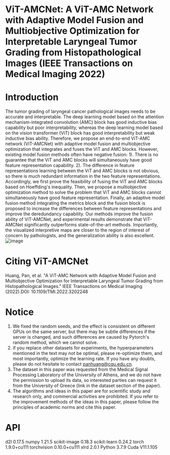 # ViT-AMCNet: A ViT-AMC Network with Adaptive Model Fusion and Multiobjective Optimization for Interpretable Laryngeal Tumor Grading from Histopathological Images (IEEE Transactions on Medical Imaging 2022)

# Introduction
The tumor grading of laryngeal cancer pathological images needs to be accurate and interpretable. The deep learning model based on the attention mechanism-integrated convolution (AMC) block has good inductive bias capability but poor interpretability, whereas the deep learning model based on the vision transformer (ViT) block has good interpretability but weak inductive bias ability. Therefore, we propose an end-to-end ViT-AMC network (ViT-AMCNet) with adaptive model fusion and multiobjective optimization that integrates and fuses the ViT and AMC blocks. However, existing model fusion methods often have negative fusion: 1). There is no guarantee that the ViT and AMC blocks will simultaneously have good feature representation capability. 2). The difference in feature representations learning between the ViT and AMC blocks is not obvious, so there is much redundant information in the two feature representations. Accordingly, we first prove the feasibility of fusing the ViT and AMC blocks based on Hoeffding's inequality. Then, we propose a multiobjective optimization method to solve the problem that ViT and AMC blocks cannot simultaneously have good feature representation. Finally, an adaptive model fusion method integrating the metrics block and the fusion block is proposed to increase the differences between feature representations and improve the deredundancy capability. Our methods improve the fusion ability of ViT-AMCNet, and experimental results demonstrate that ViT-AMCNet significantly outperforms state-of-the-art methods. Importantly, the visualized interpretive maps are closer to the region of interest of concern by pathologists, and the generalization ability is also excellent. 
![image](https://raw.githubusercontent.com/Baron-Huang/ViT-AMCNet/main/Img/fig.jpg)

# Citing ViT-AMCNet
Huang, Pan, et al. "A ViT-AMC Network with Adaptive Model Fusion and Multiobjective Optimization for Interpretable Laryngeal Tumor Grading from Histopathological Images." IEEE Transactions on Medical Imaging (2022).DOI: 10.1109/TMI.2022.3202248

# Notice
1. We fixed the random seeds, and the effect is consistent on different GPUs on the same server, but there may be subtle differences if the server is changed, and such differences are caused by Pytorch's random method, which we cannot solve. 
2. if you replace other datasets for experiments, the hyperparameters mentioned in the text may not be optimal, please re-optimize them, and most importantly, optimize the learning rate. If you have any doubts, please do not hesitate to contact panhuang@cqu.edu.cn.
3. The dataset in this paper was requested from the Medical Signal Processing Laboratory of the University of Athens, and we do not have the permission to upload its data, so interested parties can request it from the University of Greece (link in the dataset section of the paper).
4. The algorithms and ideas in this paper are for scientific study and research only, and commercial activities are prohibited. If you refer to the improvement methods of the ideas in this paper, please follow the principles of academic norms and cite this paper.

# API
d2l 0.17.5 numpy 1.21.5 
scikit-image 0.18.3 scikit-learn 0.24.2 
torch 1.9.0+cu111 torchvision 0.10.0+cu111 
xlrd 2.0.1 Python 3.7.9 Cuda V11.1.105
